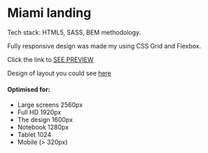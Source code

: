 # Miami landing

Tech stack: HTML5, SASS, BEM methodology.

Fully responsive design was made my using CSS Grid and Flexbox.

Click the link to [SEE PREVIEW](https://putsan.github.io/Miami_landing/)

Design of layout you could see [here](https://www.figma.com/file/nHz8bflIwJaWP3P99vKTH5/miami_home_new?node-id=0%3A2)

#### Optimised for:
- Large screens 2560px
- Full HD 1920px
- The design 1600px
- Notebook 1280px
- Tablet 1024
- Mobile (> 320px)
